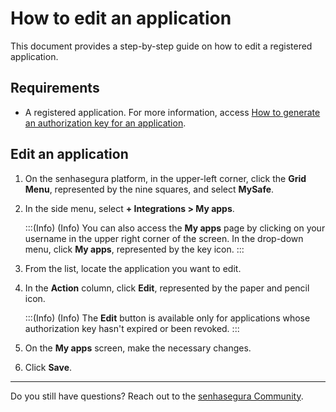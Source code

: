 # How to edit an application

This document provides a step-by-step guide on how to edit a registered application.

## Requirements

* A registered application. For more information, access [How to generate an authorization key for an application](/v3-33/docs/mysafe-myapps-how-to-generate-an-authorization-key).


## Edit an application

1. On the senhasegura platform, in the upper-left corner, click the **Grid Menu**, represented by the nine squares, and select **MySafe**.
2. In the side menu, select **+ Integrations > My apps**.

    :::(Info) (Info)
    You can also access the **My apps** page by clicking on your username in the upper right corner of the screen. In the drop-down menu, click **My apps**, represented by the key icon.
    :::
    
3. From the list, locate the application you want to edit.
4. In the **Action** column, click **Edit**, represented by the paper and pencil icon.

    
    :::(Info) (Info)
    The **Edit** button is available only for applications whose authorization key hasn't expired or been revoked.
    :::

6. On the **My apps** screen, make the necessary changes.
7. Click **Save**.



* * *

Do you still have questions? Reach out to the [senhasegura Community](https://community.senhasegura.io/).


